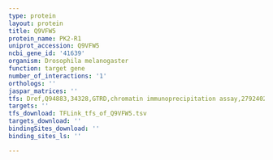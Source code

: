 ```yaml
---
type: protein
layout: protein
title: Q9VFW5
protein_name: PK2-R1
uniprot_accession: Q9VFW5
ncbi_gene_id: '41639'
organism: Drosophila melanogaster
function: target gene
number_of_interactions: '1'
orthologs: ''
jaspar_matrices: ''
tfs: Dref,Q94883,34328,GTRD,chromatin immunoprecipitation assay,27924024%5Buid%5D,No
targets: ''
tfs_download: TFLink_tfs_of_Q9VFW5.tsv
targets_download: ''
bindingSites_download: ''
binding_sites_ls: ''

---
```

